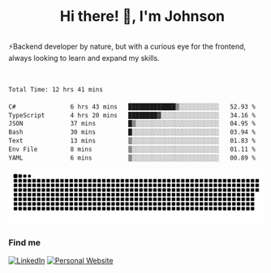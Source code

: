 <div id="user-content-toc">
  <ul align="center">
    <summary><h1 style="display: inline-block">Hi there! 👋, I'm Johnson</h1></summary>
  </ul>
</div>

⚡Backend developer by nature, but with a curious eye for the frontend, always looking to learn and expand my skills.

<br>


<!--START_SECTION:waka-->

```txt
Total Time: 12 hrs 41 mins

C#               6 hrs 43 mins   █████████████▒░░░░░░░░░░░   52.93 %
TypeScript       4 hrs 20 mins   ████████▓░░░░░░░░░░░░░░░░   34.16 %
JSON             37 mins         █▒░░░░░░░░░░░░░░░░░░░░░░░   04.95 %
Bash             30 mins         █░░░░░░░░░░░░░░░░░░░░░░░░   03.94 %
Text             13 mins         ▒░░░░░░░░░░░░░░░░░░░░░░░░   01.83 %
Env File         8 mins          ▒░░░░░░░░░░░░░░░░░░░░░░░░   01.11 %
YAML             6 mins          ▒░░░░░░░░░░░░░░░░░░░░░░░░   00.89 %
```

<!--END_SECTION:waka-->

<picture>
  <source  srcset="https://github.com/joshwambere/joshwambere/blob/output/github-contribution-grid-snake-dark.svg?palette=github-dark">
  <source  srcset="https://github.com/joshwambere/joshwambere/blob/output/github-contribution-grid-snake.svg">
  <img alt="github contribution grid snake animation" src="https://github.com/joshwambere/joshwambere/blob/output/github-contribution-grid-snake.svg">
</picture>

### Find me
<a href="https://www.linkedin.com/in/dusabe-johnson" target="_blank"><img src="https://img.shields.io/badge/LinkedIn-%230077B5.svg?&style=flat&logo=linkedin&logoColor=white" alt="LinkedIn"></a>
‎‎ [![Personal Website](https://img.shields.io/badge/visit-Johnsonis.me-blue)](https://johnsonis.me/)
